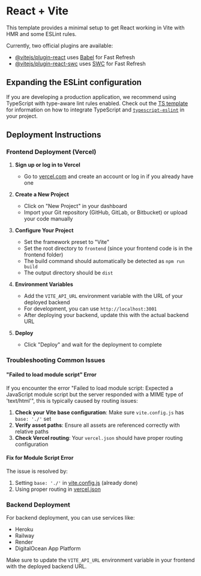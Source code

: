 # React + Vite

This template provides a minimal setup to get React working in Vite with HMR and some ESLint rules.

Currently, two official plugins are available:

- [@vitejs/plugin-react](https://github.com/vitejs/vite-plugin-react/blob/main/packages/plugin-react) uses [Babel](https://babeljs.io/) for Fast Refresh
- [@vitejs/plugin-react-swc](https://github.com/vitejs/vite-plugin-react/blob/main/packages/plugin-react-swc) uses [SWC](https://swc.rs/) for Fast Refresh

## Expanding the ESLint configuration

If you are developing a production application, we recommend using TypeScript with type-aware lint rules enabled. Check out the [TS template](https://github.com/vitejs/vite/tree/main/packages/create-vite/template-react-ts) for information on how to integrate TypeScript and [`typescript-eslint`](https://typescript-eslint.io) in your project.

## Deployment Instructions

### Frontend Deployment (Vercel)

1. **Sign up or log in to Vercel**
   - Go to [vercel.com](https://vercel.com) and create an account or log in if you already have one

2. **Create a New Project**
   - Click on "New Project" in your dashboard
   - Import your Git repository (GitHub, GitLab, or Bitbucket) or upload your code manually

3. **Configure Your Project**
   - Set the framework preset to "Vite"
   - Set the root directory to `frontend` (since your frontend code is in the frontend folder)
   - The build command should automatically be detected as `npm run build`
   - The output directory should be `dist`

4. **Environment Variables**
   - Add the `VITE_API_URL` environment variable with the URL of your deployed backend
   - For development, you can use `http://localhost:3001`
   - After deploying your backend, update this with the actual backend URL

5. **Deploy**
   - Click "Deploy" and wait for the deployment to complete

### Troubleshooting Common Issues

#### "Failed to load module script" Error

If you encounter the error "Failed to load module script: Expected a JavaScript module script but the server responded with a MIME type of 'text/html'", this is typically caused by routing issues:

1. **Check your Vite base configuration**: Make sure `vite.config.js` has `base: './'` set
2. **Verify asset paths**: Ensure all assets are referenced correctly with relative paths
3. **Check Vercel routing**: Your `vercel.json` should have proper routing configuration

#### Fix for Module Script Error

The issue is resolved by:
1. Setting `base: './'` in [vite.config.js](file:///Users/pranjalshukla/Desktop/Application-number/frontend/vite.config.js) (already done)
2. Using proper routing in [vercel.json](file:///Users/pranjalshukla/Desktop/Application-number/frontend/vercel.json)

### Backend Deployment

For backend deployment, you can use services like:
- Heroku
- Railway
- Render
- DigitalOcean App Platform

Make sure to update the `VITE_API_URL` environment variable in your frontend with the deployed backend URL.
